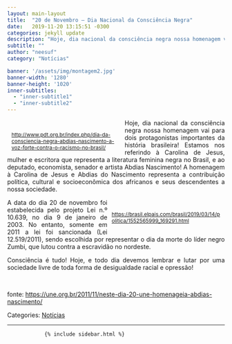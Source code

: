 ```yaml
---
layout: main-layout
title:  "20 de Novembro – Dia Nacional da Consciência Negra"
date:   2019-11-20 13:15:51 -0300
categories: jekyll update
description: "Hoje, dia nacional da consciência negra nossa homenagem vai para dois protagonistas importantes da história brasileira!"
subtitle: ""
author: "neesuf"
category: "Notícias"

banner: '/assets/img/montagem2.jpg'
banner-width: '1280'
banner-height: '1020'
inner-subtitles: 
  - "inner-subtitle1"
  - "inner-subtitle2"
---
```

<div class="blog-post blog-post-wrapper">
    <div class="container">
        <article id="post-360" class="section section-text">
            <div class="row">
                <div class="col-md-8 single-post-container" data-layout="sidebar-right">
                    <div class="single-post-wrap entry-content">
                        <div style="float: left; width: 50%; max-width: 600px; margin: 0 10px;">
                            <p><img src="http://pef.neesuff.com/wp-content/uploads/2019/11/foto2.jpg" alt=""></p>
                            <p style="font-size: 12px;"><a href="http://www.pdt.org.br/index.php/dia-da-consciencia-negra-abdias-nascimento-a-voz-forte-contra-o-racismo-no-brasil/">http://www.pdt.org.br/index.php/dia-da-consciencia-negra-abdias-nascimento-a-voz-forte-contra-o-racismo-no-brasil/</a></p>
                        </div>
                        <p style="text-align: justify;">Hoje, dia nacional da consciência negra nossa homenagem vai para dois protagonistas importantes da história brasileira! Estamos nos referindo à Carolina de Jesus, mulher e escritora que representa a literatura feminina negra no
                            Brasil, e ao deputado, economista, senador e artista Abdias Nascimento! A homenagem à Carolina de Jesus e Abdias do Nascimento representa a contribuição política, cultural e socioeconômica dos africanos e seus descendentes
                            a nossa sociedade.</p>
                        <div style="float: right; width: 50%; max-width: 600px; margin: 0 10px;">
                            <p><img src="http://pef.neesuff.com/wp-content/uploads/2019/11/foto1.jpg" alt=""></p>
                            <p style="font-size: 12px;"><a href="https://brasil.elpais.com/brasil/2019/03/14/politica/1552565999_169291.html">https://brasil.elpais.com/brasil/2019/03/14/politica/1552565999_169291.html</a></p>
                        </div>
                        <p style="text-align: justify;">A data do dia 20 de novembro foi estabelecida pelo projeto Lei n.º 10.639, no dia 9 de janeiro de 2003. No entanto, somente em 2011 a lei foi sancionada (Lei 12.519/2011), sendo escolhida por representar o dia da morte do líder
                            negro Zumbi, que lutou contra a escravidão no nordeste.</p>
                        <p style="text-align: justify;">Consciência é tudo! Hoje, e todo dia devemos lembrar e lutar por uma sociedade livre de toda forma de desigualdade racial e opressão!</p>
                        <p>&nbsp;</p>
                        <p>fonte: <a href="https://une.org.br/2011/11/neste-dia-20-une-homenageia-abdias-nascimento/">https://une.org.br/2011/11/neste-dia-20-une-homenageia-abdias-nascimento/</a></p>
                    </div>

<div class="section section-blog-info">
                        <div class="row">
                            <div class="col-md-6">
                                <div class="entry-categories">Categories: <span class="label label-primary"><a href="http://pef.neesuff.com/category/noticias/">Notícias</a></span> </div>
                            </div>

<div class="col-md-6">
                                <div class="entry-social">
                                    <a target="_blank" rel="tooltip" data-original-title="Share on Facebook" class="btn btn-just-icon btn-round btn-facebook" href="https://www.facebook.com/sharer.php?u=http://pef.neesuff.com/2019/11/20/360/">
                                        <i class="fa fa-facebook"></i>
                                    </a>

<a target="_blank" rel="tooltip" data-original-title="Share on Twitter" class="btn btn-just-icon btn-round btn-twitter" href="http://twitter.com/share?url=http://pef.neesuff.com/2019/11/20/360/&amp;text=20%20de%20Novembro%20%E2%80%93%20Dia%20Nacional%20da%20Consci%C3%AAncia%20Negra">
                                        <i class="fa fa-twitter"></i>
                                    </a>

<a rel="tooltip" data-original-title=" Share on Email" class="btn btn-just-icon btn-round" href="mailto:?subject=20%20de%20Novembro%20%26#8211;%20Dia%20Nacional%20da%20Consciência%20Negra&amp;body=http://pef.neesuff.com/2019/11/20/360/">
                                        <i class="fa fa-envelope"></i>
                                    </a>
                                </div>
                            </div>
                        </div>
                        <hr>
                    </div>
                </div>
                
                {% include sidebar.html %}
                
</div>
        </article>

</div>
</div>